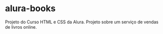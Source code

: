 # alura-books
 Projeto do Curso HTML e CSS da Alura.
 Projeto sobre um serviço de vendas de livros online.
